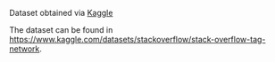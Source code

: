 Dataset obtained via [Kaggle](https://www.kaggle.com)

The dataset can be found in https://www.kaggle.com/datasets/stackoverflow/stack-overflow-tag-network. <br>